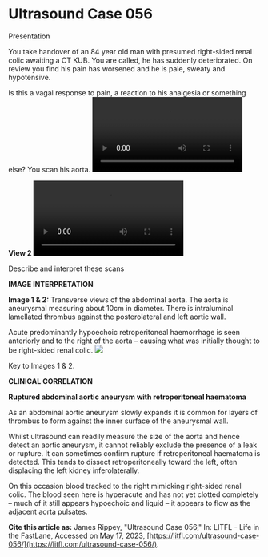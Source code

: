 # Ultrasound Case 056
Presentation


You take handover of an 84 year old man with presumed right-sided renal colic awaiting a CT KUB. You are called, he has suddenly deteriorated. On review you find his pain has worsened and he is pale, sweaty and hypotensive. 


Is this a vagal response to pain, a reaction to his analgesia or something else? You scan his aorta.
![](https://litfl.com/wp-content/uploads/2018/12/LITFL-Top-100-Ultrasound-056-01-Acute-AAA.mp4)


**View 2** 
![](https://litfl.com/wp-content/uploads/2018/12/LITFL-Top-100-Ultrasound-056-02-Acute-AAA.mp4)


Describe and interpret these scans

**IMAGE INTERPRETATION** 



**Image 1 & 2:**  Transverse views of the abdominal aorta. The aorta is aneurysmal measuring about 10cm in diameter. There is intraluminal lamellated thrombus against the posterolateral and left aortic wall. 


Acute predominantly hypoechoic retroperitoneal haemorrhage is seen anteriorly and to the right of the aorta – causing what was initially thought to be right-sided renal colic. 
![](https://litfl.com/wp-content/uploads/2018/12/LITFL-Top-100-Ultrasound-056-01-Acute-AAA-Image-Key.jpg)

Key to Images 1 & 2.


**CLINICAL CORRELATION** 



**Ruptured abdominal aortic aneurysm with retroperitoneal haematoma** 


As an abdominal aortic aneurysm slowly expands it is common for layers of thrombus to form against the inner surface of the aneurysmal wall. 


Whilst ultrasound can readily measure the size of the aorta and hence detect an aortic aneurysm, it cannot reliably exclude the presence of a leak or rupture. It can sometimes confirm rupture if retroperitoneal haematoma is detected. This tends to dissect retroperitoneally toward the left, often displacing the left kidney inferolaterally. 


On this occasion blood tracked to the right mimicking right-sided renal colic. The blood seen here is hyperacute and has not yet clotted completely – much of it still appears hypoechoic and liquid – it appears to flow as the adjacent aorta pulsates.

**Cite this article as:**  James Rippey, "Ultrasound Case 056," In: LITFL - Life in the FastLane, Accessed on May 17, 2023, [https://litfl.com/ultrasound-case-056/](https://litfl.com/ultrasound-case-056/).


